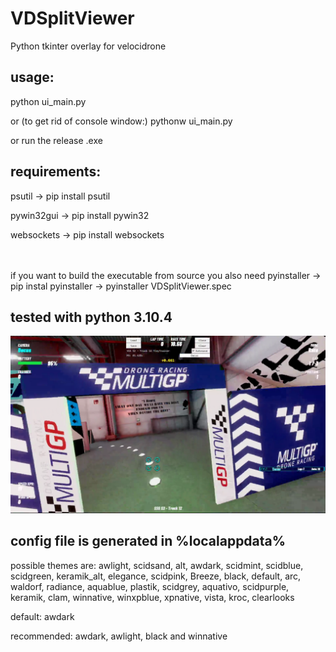 # VDSplitViewer
Python tkinter overlay for velocidrone

## usage:
python ui_main.py

or (to get rid of console window:) pythonw ui_main.py

or run the release .exe

## requirements:
psutil -> pip install psutil

pywin32gui -> pip install pywin32

websockets -> pip install websockets

<br></br>if you want to build the executable from source you also need pyinstaller -> pip instal pyinstaller -> pyinstaller VDSplitViewer.spec

## tested with python 3.10.4
![alt text](https://github.com/dargust/VDSplitViewer/blob/main/example.png?raw=true)

## config file is generated in %localappdata%
possible themes are: awlight, scidsand, alt, awdark, scidmint, scidblue, scidgreen, keramik_alt, elegance, scidpink, Breeze, black, default, arc, waldorf, radiance, aquablue, plastik, scidgrey, aquativo, scidpurple, keramik, clam, winnative, winxpblue, xpnative, vista, kroc, clearlooks

default: awdark

recommended: awdark, awlight, black and winnative
